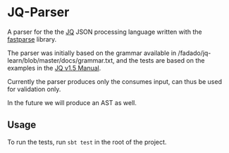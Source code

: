# JQ-Parser

A parser for the the [JQ](https://stedolan.github.io/jq/) JSON processing language written with the 
[fastparse](http://www.lihaoyi.com/fastparse) library.

The parser was initially based on the grammar available in /fadado/jq-learn/blob/master/docs/grammar.txt, and the tests 
are based on the examples in the [JQ v1.5 Manual](https://stedolan.github.io/jq/manual/v1.5/). 

Currently the parser produces only the consumes input, can thus be used for validation only.

In the future we will produce an AST as well.

## Usage

To run the tests, run `sbt test` in the root of the project.